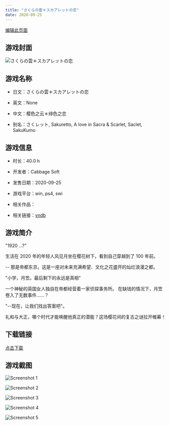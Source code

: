 ```yaml
---
title: "さくらの雲＊スカアレットの恋"
date: 2020-09-25
---
```

[编辑此页面](https://github.com/ACG-3/ADV3-source/blob/main/source/_posts/games/%E3%81%95%E3%81%8F%E3%82%89%E3%81%AE%E9%9B%B2%EF%BC%8A%E3%82%B9%E3%82%AB%E3%82%A2%E3%83%AC%E3%83%83%E3%83%88%E3%81%AE%E6%81%8B.md)

## 游戏封面

![さくらの雲＊スカアレットの恋](https%3A//pan.timero.xyz/onedrive/img_lib_001/%E3%81%95%E3%81%8F%E3%82%89%E3%81%AE%E9%9B%B2%EF%BC%8A%E3%82%B9%E3%82%AB%E3%82%A2%E3%83%AC%E3%83%83%E3%83%88%E3%81%AE%E6%81%8B_cover.avif)


## 游戏名称

- 日文：さくらの雲＊スカアレットの恋
- 英文：None
- 中文：樱色之云＊绯色之恋

- 别名：さくレット, Sakuretto, A love in Sacra & Scarlet, Saclet, SakuKumo


## 游戏信息

- 时长：40.0 h
- 开发者：Cabbage Soft
- 发售日期：2020-09-25
- 游戏平台：win, ps4, swi
- 相关作品：

- 相关链接：[vndb](https://vndb.org/v26664)


## 游戏简介

"1920 ...?"

生活在 2020 年的年轻人风见月坐在樱花树下，看到自己穿越到了 100 年前。

-- 那是帝都东京。这是一座对未来充满希望、文化之花盛开的灿烂浪漫之都。

"小学，月笠。最后剩下的永远是真相"

一个神秘的英国女人独自在帝都经营着一家侦探事务所。
在缺钱的情况下，月笠卷入了无数事件......？

"--现在，让我们找出答案吧"。

礼和与大正，哪个时代才能唤醒他真正的潜能？这场樱花间的复古之谜拉开帷幕！


## 下载链接

[点击下载](https://pan.timero.xyz/onedrive/adv_lib_001/%E3%81%95%E3%81%8F%E3%82%89%E3%81%AE%E9%9B%B2%EF%BC%8A%E3%82%B9%E3%82%AB%E3%82%A2%E3%83%AC%E3%83%83%E3%83%88%E3%81%AE%E6%81%8B)


## 游戏截图


![Screenshot 1](https%3A//pan.timero.xyz/onedrive/img_lib_001/%E3%81%95%E3%81%8F%E3%82%89%E3%81%AE%E9%9B%B2%EF%BC%8A%E3%82%B9%E3%82%AB%E3%82%A2%E3%83%AC%E3%83%83%E3%83%88%E3%81%AE%E6%81%8B_Screenshot_1.avif)

![Screenshot 2](https%3A//pan.timero.xyz/onedrive/img_lib_001/%E3%81%95%E3%81%8F%E3%82%89%E3%81%AE%E9%9B%B2%EF%BC%8A%E3%82%B9%E3%82%AB%E3%82%A2%E3%83%AC%E3%83%83%E3%83%88%E3%81%AE%E6%81%8B_Screenshot_2.avif)

![Screenshot 3](https%3A//pan.timero.xyz/onedrive/img_lib_001/%E3%81%95%E3%81%8F%E3%82%89%E3%81%AE%E9%9B%B2%EF%BC%8A%E3%82%B9%E3%82%AB%E3%82%A2%E3%83%AC%E3%83%83%E3%83%88%E3%81%AE%E6%81%8B_Screenshot_3.avif)

![Screenshot 4](https%3A//pan.timero.xyz/onedrive/img_lib_001/%E3%81%95%E3%81%8F%E3%82%89%E3%81%AE%E9%9B%B2%EF%BC%8A%E3%82%B9%E3%82%AB%E3%82%A2%E3%83%AC%E3%83%83%E3%83%88%E3%81%AE%E6%81%8B_Screenshot_4.avif)

![Screenshot 5](https%3A//pan.timero.xyz/onedrive/img_lib_001/%E3%81%95%E3%81%8F%E3%82%89%E3%81%AE%E9%9B%B2%EF%BC%8A%E3%82%B9%E3%82%AB%E3%82%A2%E3%83%AC%E3%83%83%E3%83%88%E3%81%AE%E6%81%8B_Screenshot_5.avif)

